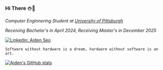 ### Hi There :snowman::christmas_tree:

<p><em>Computer Enginnering Student at <a href="https://www.pitt.edu/">University of Pittsburgh</a></em></p>
<p><em>Receiving Bachelor's in April 2024, Receiving Master's in December 2025</em></p>

[![Linkedin: Aiden Seo](https://img.shields.io/badge/-AidenSeo-blue?style=flat-square&logo=Linkedin&logoColor=white&link=https://www.linkedin.com/in/aiden-seo-1s/)](https://www.linkedin.com/in/aiden-seo-1s/)

```
Software without hardware is a dream, hardware without software is an art.
```

[![Aiden's GitHub stats](https://github-readme-stats.vercel.app/api?username=aidenseo3180)](https://github.com/aidenseo3180/github-readme-stats)  


